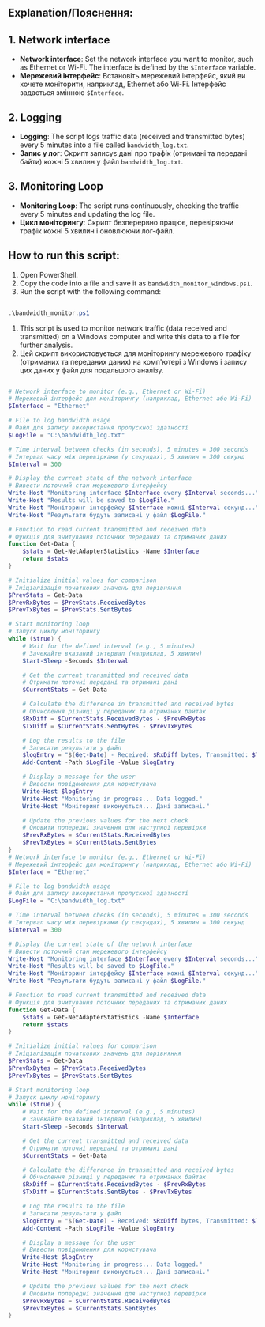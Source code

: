 ## Explanation/Пояснення:
## 1. Network interface
- **Network interface**: Set the network interface you want to monitor, such as Ethernet or Wi-Fi. The interface is defined by the ```$Interface``` variable.
- **Мережевий інтерфейс**: Встановіть мережевий інтерфейс, який ви хочете моніторити, наприклад, Ethernet або Wi-Fi. Інтерфейс задається змінною ```$Interface```.
## 2. Logging
- **Logging**: The script logs traffic data (received and transmitted bytes) every 5 minutes into a file called ```bandwidth_log.txt```.
- **Запис у ло**г: Скрипт записує дані про трафік (отримані та передані байти) кожні 5 хвилин у файл ```bandwidth_log.txt```.
## 3. Monitoring Loop
- **Monitoring Loop**: The script runs continuously, checking the traffic every 5 minutes and updating the log file.
- **Цикл моніторингу**: Скрипт безперервно працює, перевіряючи трафік кожні 5 хвилин і оновлюючи лог-файл.

## How to run this script:
1. Open PowerShell.
2. Copy the code into a file and save it as ```bandwidth_monitor_windows.ps1```.
3. Run the script with the following command:
   
```powershell

.\bandwidth_monitor.ps1
```
1. This script is used to monitor network traffic (data received and transmitted) on a Windows computer and write this data to a file for further analysis.
2. Цей скрипт використовується для моніторингу мережевого трафіку (отриманих та переданих даних) на комп'ютері з Windows і запису цих даних у файл для подальшого аналізу.

```powershell

# Network interface to monitor (e.g., Ethernet or Wi-Fi)
# Мережевий інтерфейс для моніторингу (наприклад, Ethernet або Wi-Fi)
$Interface = "Ethernet"

# File to log bandwidth usage
# Файл для запису використання пропускної здатності
$LogFile = "C:\bandwidth_log.txt"

# Time interval between checks (in seconds), 5 minutes = 300 seconds
# Інтервал часу між перевірками (у секундах), 5 хвилин = 300 секунд
$Interval = 300

# Display the current state of the network interface
# Вивести поточний стан мережевого інтерфейсу
Write-Host "Monitoring interface $Interface every $Interval seconds..."
Write-Host "Results will be saved to $LogFile."
Write-Host "Моніторинг інтерфейсу $Interface кожні $Interval секунд..."
Write-Host "Результати будуть записані у файл $LogFile."

# Function to read current transmitted and received data
# Функція для зчитування поточних переданих та отриманих даних
function Get-Data {
    $stats = Get-NetAdapterStatistics -Name $Interface
    return $stats
}

# Initialize initial values for comparison
# Ініціалізація початкових значень для порівняння
$PrevStats = Get-Data
$PrevRxBytes = $PrevStats.ReceivedBytes
$PrevTxBytes = $PrevStats.SentBytes

# Start monitoring loop
# Запуск циклу моніторингу
while ($true) {
    # Wait for the defined interval (e.g., 5 minutes)
    # Зачекайте вказаний інтервал (наприклад, 5 хвилин)
    Start-Sleep -Seconds $Interval

    # Get the current transmitted and received data
    # Отримати поточні передані та отримані дані
    $CurrentStats = Get-Data

    # Calculate the difference in transmitted and received bytes
    # Обчислення різниці у переданих та отриманих байтах
    $RxDiff = $CurrentStats.ReceivedBytes - $PrevRxBytes
    $TxDiff = $CurrentStats.SentBytes - $PrevTxBytes

    # Log the results to the file
    # Записати результати у файл
    $logEntry = "$(Get-Date) - Received: $RxDiff bytes, Transmitted: $TxDiff bytes"
    Add-Content -Path $LogFile -Value $logEntry

    # Display a message for the user
    # Вивести повідомлення для користувача
    Write-Host $logEntry
    Write-Host "Monitoring in progress... Data logged."
    Write-Host "Моніторинг виконується... Дані записані."

    # Update the previous values for the next check
    # Оновити попередні значення для наступної перевірки
    $PrevRxBytes = $CurrentStats.ReceivedBytes
    $PrevTxBytes = $CurrentStats.SentBytes
}
# Network interface to monitor (e.g., Ethernet or Wi-Fi)
# Мережевий інтерфейс для моніторингу (наприклад, Ethernet або Wi-Fi)
$Interface = "Ethernet"

# File to log bandwidth usage
# Файл для запису використання пропускної здатності
$LogFile = "C:\bandwidth_log.txt"

# Time interval between checks (in seconds), 5 minutes = 300 seconds
# Інтервал часу між перевірками (у секундах), 5 хвилин = 300 секунд
$Interval = 300

# Display the current state of the network interface
# Вивести поточний стан мережевого інтерфейсу
Write-Host "Monitoring interface $Interface every $Interval seconds..."
Write-Host "Results will be saved to $LogFile."
Write-Host "Моніторинг інтерфейсу $Interface кожні $Interval секунд..."
Write-Host "Результати будуть записані у файл $LogFile."

# Function to read current transmitted and received data
# Функція для зчитування поточних переданих та отриманих даних
function Get-Data {
    $stats = Get-NetAdapterStatistics -Name $Interface
    return $stats
}

# Initialize initial values for comparison
# Ініціалізація початкових значень для порівняння
$PrevStats = Get-Data
$PrevRxBytes = $PrevStats.ReceivedBytes
$PrevTxBytes = $PrevStats.SentBytes

# Start monitoring loop
# Запуск циклу моніторингу
while ($true) {
    # Wait for the defined interval (e.g., 5 minutes)
    # Зачекайте вказаний інтервал (наприклад, 5 хвилин)
    Start-Sleep -Seconds $Interval

    # Get the current transmitted and received data
    # Отримати поточні передані та отримані дані
    $CurrentStats = Get-Data

    # Calculate the difference in transmitted and received bytes
    # Обчислення різниці у переданих та отриманих байтах
    $RxDiff = $CurrentStats.ReceivedBytes - $PrevRxBytes
    $TxDiff = $CurrentStats.SentBytes - $PrevTxBytes

    # Log the results to the file
    # Записати результати у файл
    $logEntry = "$(Get-Date) - Received: $RxDiff bytes, Transmitted: $TxDiff bytes"
    Add-Content -Path $LogFile -Value $logEntry

    # Display a message for the user
    # Вивести повідомлення для користувача
    Write-Host $logEntry
    Write-Host "Monitoring in progress... Data logged."
    Write-Host "Моніторинг виконується... Дані записані."

    # Update the previous values for the next check
    # Оновити попередні значення для наступної перевірки
    $PrevRxBytes = $CurrentStats.ReceivedBytes
    $PrevTxBytes = $CurrentStats.SentBytes
}

```
